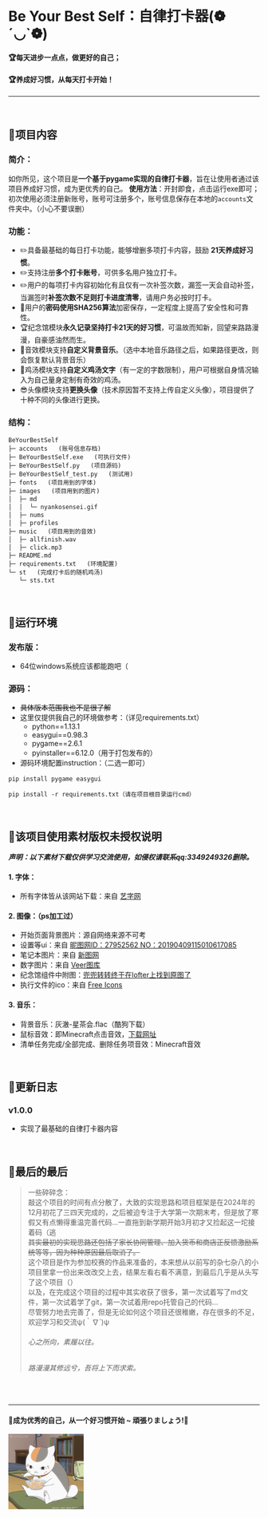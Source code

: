 # Be Your Best Self：自律打卡器(❁´◡`❁)
#### 🏆每天进步一点点，做更好的自己；
#### 🏆养成好习惯，从每天打卡开始！

***

<br/>

## 🎈项目内容
### 简介：
如你所见，这个项目是**一个基于pygame实现的自律打卡器**，旨在让使用者通过该项目养成好习惯，成为更优秀的自己。
**使用方法**：开封即食，点击运行exe即可；初次使用必须注册新账号，账号可注册多个，账号信息保存在本地的`accounts`文件夹中。（小心不要误删）
### 功能：
- ✏️具备最基础的每日打卡功能，能够增删多项打卡内容，鼓励 **21天养成好习惯**。
- ✏️支持注册**多个打卡账号**，可供多名用户独立打卡。
- ✏️用户的每项打卡内容初始化有且仅有一次补签次数，漏签一天会自动补签，当漏签时**补签次数不足则打卡进度清零**，请用户务必按时打卡。
- 🔐用户的**密码使用SHA256算法**加密保存，一定程度上提高了安全性和可靠性。
- 🏆纪念馆模块**永久记录坚持打卡21天的好习惯**，可温故而知新，回望来路路漫漫，自豪感油然而生。
- 🎵音效模块支持**自定义背景音乐**。（选中本地音乐路径之后，如果路径更改，则会恢复默认背景音乐）
- 📒鸡汤模块支持**自定义鸡汤文字**（有一定的字数限制），用户可根据自身情况输入为自己量身定制有奇效的鸡汤。
- 😎头像模块支持**更换头像**（技术原因暂不支持上传自定义头像），项目提供了十种不同的头像进行更换。
### 结构：
```
BeYourBestSelf
├─ accounts   (账号信息存档)
├─ BeYourBestSelf.exe   (可执行文件)
├─ BeYourBestSelf.py   (项目源码)
├─ BeYourBestSelf_test.py   (测试用)
├─ fonts   (项目用到的字体)
├─ images   (项目用到的图片)
│  ├─ md
│  │  └─ nyankosensei.gif
│  ├─ nums
│  ├─ profiles
├─ music   (项目用到的音效)
│  ├─ allfinish.wav
│  ├─ click.mp3
├─ README.md
├─ requirements.txt   (环境配置)
└─ st   (完成打卡后的随机鸡汤)
   └─ sts.txt

```

<br/>

## 🎈运行环境
### 发布版：
- 64位windows系统应该都能跑吧（
### 源码：<p id="here"></p>
- ~~具体版本范围我也不是很了解~~ 
- 这里仅提供我自己的环境做参考：（详见requirements.txt）
  - python==1.13.1
  - easygui==0.98.3
  - pygame==2.6.1
  - pyinstaller==6.12.0（用于打包发布的）
- 源码环境配置instruction：（二选一即可）
```plain
pip install pygame easygui
```
```plain
pip install -r requirements.txt（请在项目根目录运行cmd）
```

<br/>

## 🎈该项目使用素材版权未授权说明
***声明：以下素材下载仅供学习交流使用，如侵权请联系qq:3349249326删除。***
#### 1. 字体：
- 所有字体皆从该网站下载：来自 [艺字网](https://www.yishuzi.cn/)

#### 2. 图像：（ps加工过）
- 开始页面背景图片：源自网络来源不可考
- 设置等ui：来自 [昵图网ID：27952562 NO：20190409115010617085](https://www.nipic.com/show/23575278.html)
- 笔记本图片：来自 [新图网](https://ixintu.com/)
- 数字图片：来自 [Veer图库](www.veer.com)
- 纪念馆组件中附图：[兜兜转转终于在lofter上找到原图了](https://t28563999.lofter.com/post/1cf39d8c_74cc08d)
- 执行文件的ico：来自 [Free Icons](https://icon-icons.com/zh/)

#### 3. 音乐：
- 背景音乐：灰澈-星茶会.flac（酷狗下载）
- 鼠标音效：即Minecraft点击音效，[下载网址](https://www.aigei.com)
- 清单任务完成/全部完成、删除任务项音效：Minecraft音效

<br/>

## 🎈更新日志
### v1.0.0
- 实现了最基础的自律打卡器内容

<br/>

## 🎈最后的最后
> 一些碎碎念：<br/>
> 敲这个项目的时间有点分散了，大致的实现思路和项目框架是在2024年的12月初花了三四天完成的，之后被迫专注于大学第一次期末考，但是放了寒假又有点懒得重温完善代码...一直拖到新学期开始3月初才又捡起这一坨接着码（逃<br/>
> ~~其实最初的实现思路还包括了家长协同管理、加入货币和商店正反馈激励系统等等，因为种种原因最后取消了。~~<br/>
> 这个项目是作为参加校赛的作品来准备的，本来想从以前写的杂七杂八的小项目里拿一份出来改改交上去，结果左看右看不满意，到最后几乎是从头写了这个项目（）<br/>
> 以及，在完成这个项目的过程中其实收获了很多，第一次试着写了md文件，第一次试着学了git，第一次试着用repo托管自己的代码...<br/>
> 尽管努力地去完善了，但是无论如何这个项目还很稚嫩，存在很多的不足，欢迎学习和交流ψ(｀∇´)ψ
> ###### *心之所向，素履以往。*
> ###### *路漫漫其修远兮，吾将上下而求索。*

<br/>

***
<!-- ![努力打卡养成好习惯吧!頑張りましょう!](images/md/nyankosensei.png) -->
#### 🌱成为优秀的自己，从一个好习惯开始 ~ 頑張りましょう!🌱
<img src="images/md/nyankosensei.gif" width="30%">
